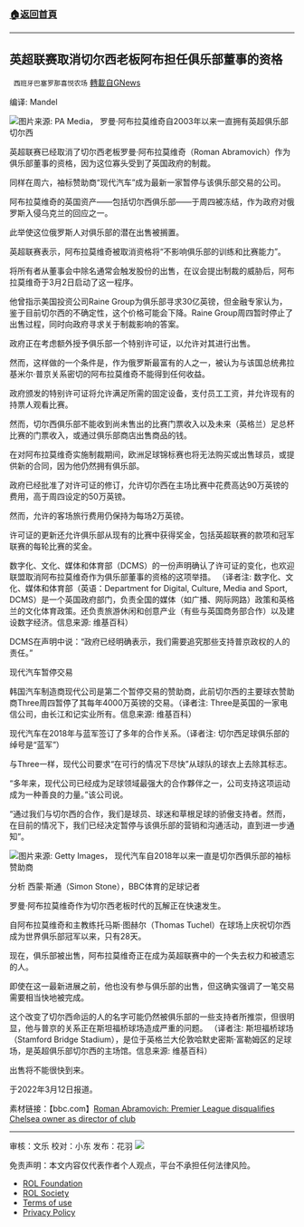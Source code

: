 ###  [:house:返回首頁](https://github.com/ourhimalayas/txt)
---


## 英超联赛取消切尔西老板阿布担任俱乐部董事的资格
` 西班牙巴塞罗那喜悦农场` [轉載自GNews](https://gnews.org/zh-hans/2172827/)

编译: Mandel

![](https://assets.gnews.org/wp-content/uploads/2022/03/image-1756-edited.png)图片来源: PA Media， 罗曼·阿布拉莫维奇自2003年以来一直拥有英超俱乐部切尔西

英超联赛已经取消了切尔西老板罗曼·阿布拉莫维奇（Roman Abramovich）作为俱乐部董事的资格，因为这位寡头受到了英国政府的制裁。

同样在周六，袖标赞助商“现代汽车”成为最新一家暂停与该俱乐部交易的公司。

阿布拉莫维奇的英国资产——包括切尔西俱乐部——于周四被冻结，作为政府对俄罗斯入侵乌克兰的回应之一。

此举使这位俄罗斯人对俱乐部的潜在出售被搁置。

英超联赛表示，阿布拉莫维奇被取消资格将“不影响俱乐部的训练和比赛能力”。

将所有者从董事会中除名通常会触发股份的出售，在议会提出制裁的威胁后，阿布拉莫维奇于3月2日启动了这一程序。

他曾指示美国投资公司Raine Group为俱乐部寻求30亿英镑，但金融专家认为，鉴于目前切尔西的不确定性，这个价格可能会下降。Raine Group周四暂时停止了出售过程，同时向政府寻求关于制裁影响的答案。

政府正在考虑额外授予俱乐部一个特别许可证，以允许对其进行出售。

然而，这样做的一个条件是，作为俄罗斯最富有的人之一，被认为与该国总统弗拉基米尔·普京关系密切的阿布拉莫维奇不能得到任何收益。

政府颁发的特别许可证将允许满足所需的固定设备，支付员工工资，并允许现有的持票人观看比赛。

然而，切尔西俱乐部不能收到尚未售出的比赛门票收入以及未来（英格兰）足总杯比赛的门票收入，或通过俱乐部商店出售商品的钱。

在对阿布拉莫维奇实施制裁期间，欧洲足球锦标赛也将无法购买或出售球员，或提供新的合同，因为他仍然拥有俱乐部。

政府已经批准了对许可证的修订，允许切尔西在主场比赛中花费高达90万英镑的费用，高于周四设定的50万英镑。

然而，允许的客场旅行费用仍保持为每场2万英镑。

许可证的更新还允许俱乐部从现有的比赛中获得奖金，包括英超联赛的款项和冠军联赛的每轮比赛的奖金。

数字化、文化、媒体和体育部（DCMS）的一份声明确认了许可证的变化，也欢迎联盟取消阿布拉莫维奇作为俱乐部董事的资格的这项举措。
（译者注: 数字化、文化、媒体和体育部（英语：Department for Digital, Culture, Media and Sport, DCMS）是一个英国政府部门，负责全国的媒体（如广播、网际网路）政策和英格兰的文化体育政策。还负责旅游休闲和创意产业（有些与英国商务部合作）以及建设数字经济。信息来源: 维基百科）

DCMS在声明中说：“政府已经明确表示，我们需要追究那些支持普京政权的人的责任。”

现代汽车暂停交易

韩国汽车制造商现代公司是第二个暂停交易的赞助商，此前切尔西的主要球衣赞助商Three周四暂停了其每年4000万英镑的交易。（译者注: Three是英国的一家电信公司，由长江和记实业所有。信息来源: 维基百科）

现代汽车在2018年与蓝军签订了多年的合作关系。（译者注: 切尔西足球俱乐部的绰号是“蓝军”）

与Three一样，现代公司要求“在可行的情况下尽快”从球队的球衣上去除其标志。

“多年来，现代公司已经成为足球领域最强大的合作夥伴之一，公司支持这项运动成为一种善良的力量。”该公司说。

“通过我们与切尔西的合作，我们是球员、球迷和草根足球的骄傲支持者。然而，在目前的情况下，我们已经决定暂停与该俱乐部的营销和沟通活动，直到进一步通知”。

![](https://assets.gnews.org/wp-content/uploads/2022/03/image-1754.png)图片来源: Getty Images， 现代汽车自2018年以来一直是切尔西俱乐部的袖标赞助商

分析
西蒙·斯通（Simon Stone），BBC体育的足球记者

罗曼·阿布拉莫维奇作为切尔西老板时代的瓦解正在快速发生。

自阿布拉莫维奇和主教练托马斯·图赫尔（Thomas Tuchel）在球场上庆祝切尔西成为世界俱乐部冠军以来，只有28天。

现在，俱乐部被出售，阿布拉莫维奇正在成为英超联赛中的一个失去权力和被遗忘的人。

即使在这一最新进展之前，他也没有参与俱乐部的出售，但这确实强调了一笔交易需要相当快地被完成。

这个改变了切尔西命运的人的名字可能仍然被俱乐部的一些支持者所推崇，但很明显，他与普京的关系正在斯坦福桥球场造成严重的问题。
（译者注: 斯坦福桥球场（Stamford Bridge Stadium），是位于英格兰大伦敦哈默史密斯·富勒姆区的足球场，是英超俱乐部切尔西的主场馆。信息来源: 维基百科）

出售将不能很快到来。

于2022年3月12日报道。

素材链接：【bbc.com】[Roman Abramovich: Premier League disqualifies Chelsea owner as director of club](https://www.bbc.com/sport/football/60720343)

* * *

审核：文乐
校对：小东
发布：花羽
![](https://assets.gnews.org/wp-content/uploads/2022/03/西喜-10.jpeg)
 

免责声明：本文内容仅代表作者个人观点，平台不承担任何法律风险。

- [ROL Foundation](https://rolfoundation.org/)
- [ROL Society](https://rolsociety.org/)
- [Terms of use](https://gnews.org/terms-of-use-3/)
- [Privacy Policy](https://gnews.org/privacy-policy/)

